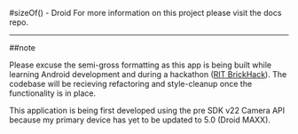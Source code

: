 #sizeOf() - Droid
For more information on this project please visit the docs repo.

---

##note

Please excuse the semi-gross formatting as this app is being built while learning
Android development and during a hackathon ([RIT BrickHack](https://brickhack.io/)).
The codebase will be recieving refactoring and style-cleanup once the functionality is in place.

This application is being first developed using the pre SDK v22 Camera API because my
primary device has yet to be updated to 5.0 (Droid MAXX).


